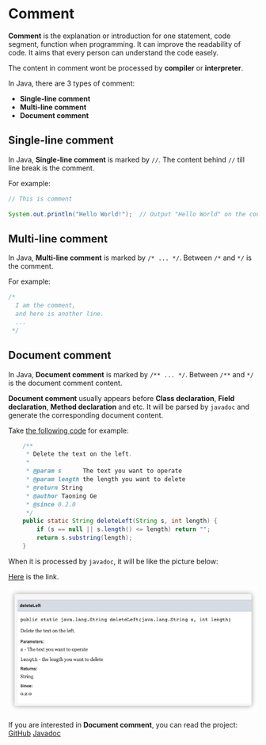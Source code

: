 # Comment

**Comment** is the explanation or introduction for one statement, code segment, function when programming. It can improve the readability of code. It aims that every person can understand the code easely.

The content in comment wont be processed by **compiler** or **interpreter**.

In Java, there are 3 types of comment:

- **Single-line comment**
- **Multi-line comment**
- **Document comment**

## Single-line comment

In Java, **Single-line comment** is marked by `//`. The content behind `//` till line break is the comment.

For example:

```java
// This is comment
```

```java
System.out.println("Hello World!");  // Output "Hello World" on the console
```

## Multi-line comment

In Java, **Multi-line comment** is marked by `/* ... */`. Between `/*` and `*/` is the comment.

For example:

```java
/*
  I am the comment,
  and here is another line.
  ...
 */
```

## Document comment

In Java, **Document comment** is marked by `/** ... */`. Between `/**` and `*/` is the document comment content.

**Document comment** usually appears before **Class declaration**, **Field declaration**, **Method declaration** and etc. It will be parsed by `javadoc` and generate the corresponding document content.

Take [the following code](https://github.com/gtn1024/VousUtils/blob/main/src/main/java/com/vousutils/text/UtilsText.java#L8-L20) for example:

```java
    /**
     * Delete the text on the left.
     *
     * @param s      The text you want to operate
     * @param length the length you want to delete
     * @return String
     * @author Taoning Ge
     * @since 0.2.0
     */
    public static String deleteLeft(String s, int length) {
        if (s == null || s.length() <= length) return "";
        return s.substring(length);
    }
```

When it is processed by `javadoc`, it will be like the picture below:

[Here](<https://javadoc.vousutils.com/0.2.2/com/vousutils/text/UtilsText.html#deleteLeft(java.lang.String,int)>) is the link.

![](./images/basic-comment/javadoc-demo.jpg)

If you are interested in **Document comment**, you can read the project: [GitHub](https://github.com/gtn1024/VousUtils) [Javadoc](https://javadoc.vousutils.com/0.2.2/index.html)
